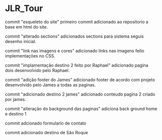 # JLR_Tour

commit "esqueleto do site"
primeiro commit adicionado ao repositorio a base em html do site.

commit "alterado sections"
adicionados sections para sistema seguis desenho inicial.

commit "link nas imagens e cores"
adicionado links nas imagens feito implementações no CSS.

commit "implamentação destino 2 feito por Raphael"
adicionado pagina dois desenvolvido pelo Raphael.

commit "adição footer do James"
adicionado footer de acordo com projeto desenvolvido pelo James a todas as paginas.

commit "adicionado destino 2 james"
adicionado conteudo pagina 2 criado por james.

commit "alteração do background das paginas"
adiciona back ground home e destino 1 

commit adcionado formulario de contato

commit adicionado destino de São Roque